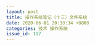 ```yaml
---
layout: post
title: 操作系统笔记（十三）文件系统
date: 2020-06-01 20:30:34 +0800
categories: 技术 操作系统
issue_id: 117
---
```



